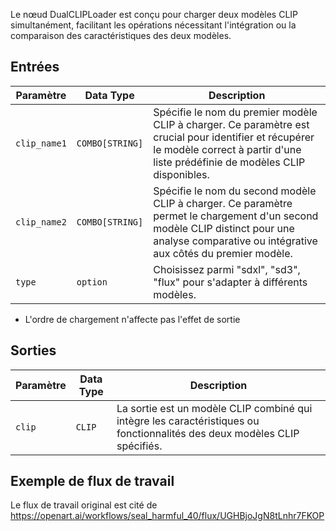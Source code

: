 Le nœud DualCLIPLoader est conçu pour charger deux modèles CLIP simultanément, facilitant les opérations nécessitant l'intégration ou la comparaison des caractéristiques des deux modèles.

## Entrées

| Paramètre    | Data Type | Description |
|--------------|--------------|-------------|
| `clip_name1` | `COMBO[STRING]` | Spécifie le nom du premier modèle CLIP à charger. Ce paramètre est crucial pour identifier et récupérer le modèle correct à partir d'une liste prédéfinie de modèles CLIP disponibles. |
| `clip_name2` | `COMBO[STRING]` | Spécifie le nom du second modèle CLIP à charger. Ce paramètre permet le chargement d'un second modèle CLIP distinct pour une analyse comparative ou intégrative aux côtés du premier modèle. |
| `type`       | `option`        | Choisissez parmi "sdxl", "sd3", "flux" pour s'adapter à différents modèles. |

* L'ordre de chargement n'affecte pas l'effet de sortie

## Sorties

| Paramètre | Data Type | Description |
|-----------|--------------|-------------|
| `clip`    | `CLIP`       | La sortie est un modèle CLIP combiné qui intègre les caractéristiques ou fonctionnalités des deux modèles CLIP spécifiés. |

## Exemple de flux de travail

Le flux de travail original est cité de <https://openart.ai/workflows/seal_harmful_40/flux/UGHBjoJgN8tLnhr7FKOP>
